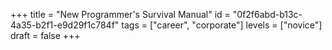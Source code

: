 +++
title = "New Programmer's Survival Manual"
id = "0f2f6abd-b13c-4a35-b2f1-e9d29f1c784f"
tags = ["career", "corporate"]
levels = ["novice"]
draft = false
+++
